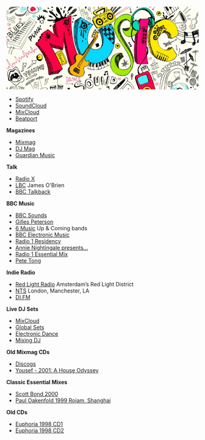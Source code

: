 ![music](/music.jpg)

- [Spotify](https://open.spotify.com/browse/featured)
- [SoundCloud](https://soundcloud.com/stream)
- [MixCloud](https://www.mixcloud.com/)
- [Beatport](https://www.beatport.com/)

**Magazines**
- [Mixmag](https://mixmag.net/)
- [DJ Mag](https://djmag.com/)
- [Guardian Music](https://www.theguardian.com/music)


**Talk**

- [Radio X](https://www.radiox.co.uk/)
- [LBC](https://www.lbc.co.uk/) James O'Brien
- [BBC Talkback](https://www.bbc.co.uk/programmes/b007cpt4)


**BBC Music**

- [BBC Sounds](https://www.bbc.co.uk/sounds)
- [Gilles Peterson](https://www.bbc.co.uk/programmes/b01fm4ss)
- [6 Music](https://www.bbc.co.uk/6music) Up & Coming bands
- [BBC Electronic Music](https://www.bbc.co.uk/sounds/categories/music-danceandelectronica?sort=popular)
- [Radio 1 Residency](https://www.bbc.co.uk/programmes/b01d76k4)
- [Annie Nightingale presents...](https://www.bbc.co.uk/programmes/b006wkp7)
- [Radio 1 Essential Mix](https://www.bbc.co.uk/programmes/b006wkfp)
- [Pete Tong](https://www.bbc.co.uk/programmes/b006ww0v)


**Indie Radio**
- [Red Light Radio](http://redlightradio.net/) Amsterdam’s Red Light District
- [NTS](https://www.nts.live/) London, Manchester, LA
- [DI.FM](https://www.di.fm/)

**Live DJ Sets**
- [MixCloud](https://www.mixcloud.com/discover/live-dj-set/)
- [Global Sets](http://www.global-sets.com/)
- [Electronic Dance](https://electronic-dance.net/)
- [Mixing DJ](https://mixing.dj/livesets/livesets/)

**Old Mixmag CDs**
- [Discogs](https://www.discogs.com/label/268-Mixmag?sort=year&sort_order=)
- [Yousef - 2001: A House Odyssey](https://www.youtube.com/watch?v=kv5WpS7ge8k)

**Classic Essential Mixes**
- [Scott Bond 2000](https://drive.google.com/open?id=0B3wlSC8LRwufWHJ4dmpNbEtXVTA)
- [Paul Oakenfold 1999 Rojam, Shanghai](https://drive.google.com/open?id=0B3wlSC8LRwufMUpNZjl3SnBfUTA)

**Old CDs**
- [Euphoria 1998 CD1](https://www.youtube.com/watch?v=7Uxn9ESv9Rg)
- [Euphoria 1998 CD2](https://www.youtube.com/watch?v=ZIegcZPjqJE)
